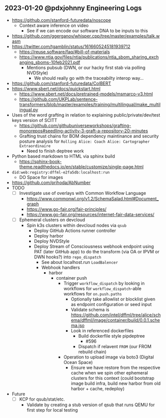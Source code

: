 ## 2023-01-20 @pdxjohnny Engineering Logs

- https://github.com/stanford-futuredata/noscope
  - Context aware inference on video
    - See if we can encode our software DNA to be inputs to this
- https://github.com/ggerganov/whisper.cpp/tree/master/examples/talk.wasm
- https://twitter.com/tgamblin/status/1616605245181939712
  - https://reuse.software/faq/#bill-of-materials
  - https://www.ntia.gov/files/ntia/publications/ntia_sbom_sharing_exchanging_sboms-10feb2021.pdf
    - Mentions pubsub (DWN, or our hacky first stab via polling NVDStyle)
      - We should really go with the traceabilty interop way…
- https://github.com/stanford-futuredata/ColBERT
- https://www.sbert.net/docs/quickstart.html
  - https://www.sbert.net/docs/pretrained-models/msmarco-v3.html
  - https://github.com/UKPLab/sentence-transformers/blob/master/examples/training/multilingual/make_multilingual.py
- Uses of the word grafting in relation to explaining public/private/dev/test keys version of SCITT
  - https://github.com/githubuniverseworkshops/grafting-monorepos#seedling-activity-3-graft-a-repository-20-minutes
  - Grafting trust chains for BOM dependency maintinance and security posture analysis for `Rolling Alice: Coach Alice: Cartographer Extraordinaire`
    - Need to finish deptree work
- Python based markdown to HTML via sphinx build
  - https://sphinx-book-theme.readthedocs.io/en/stable/customize/single-page.html
- `did:web:registry:dffml-e2fa5db:localhost:run`
  - DO Space for images
- https://github.com/prihoda/AbNumber
- TODO
  - [ ] Investigate use of overlays with Common Workflow Language
    - https://www.commonwl.org/v1.2/SchemaSalad.html#Document_graph
    - https://www.go-fair.org/fair-principles/
    - https://www.go-fair.org/resources/internet-fair-data-services/
  - [ ] Ephemeral clusters on devcloud
    - Spin k3s clusters within devcloud nodes via `qsub`
      - Deploy GitHub Actions runner controller
      - Deploy harbor
      - Deploy NVDStyle
      - Deploy Stream of Consciousness webhook endpoint using PAT (later GitHub app) to do the transform (via OA or IPVM or DWN hooks?) into `repo_dispatch`
        - See about localhost.run `LoadBalencer`
        - Webhook handlers
          - harbor
            - container push
              - Trigger `workflow_dispatch` by looking in workflows for `workflow_dispatch`-able workflows for `on.push.paths`  
                -  Optionally take allowlist or blocklist given as endpoint configuration or seed input
                - Validate schema is https://github.com/intel/dffml/tree/alice/schema/dffml/image/container/build/0.0.1.schema.jso
                - Look in referenced dockerfiles
                  - Build dockerfile style pipdeptree
                    - #596
                  - Dispatch if relavent `FROM` (our FROM rebuild chain)
              - Operation to upload image via boto3 (Digital Ocean Space)
                - Ensure we have restore from the respective cache when we spin other ephemeral clusters for this context (could bootstrap image build infra, build new harbor from old harbor + cache, redeploy)
- Future
  - [ ] KCP for qsub/stat/etc.
    - Validate by creating a stub version of qsub that runs QEMU for first step for local testing